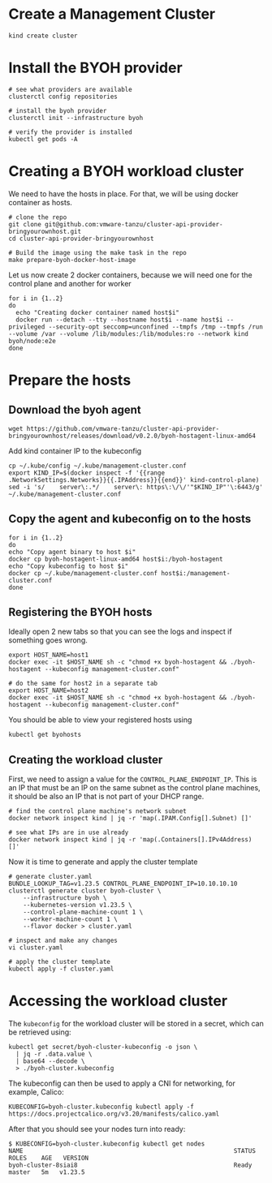 # Create a Management Cluster
```shell
kind create cluster
```

# Install the BYOH provider

```shell
# see what providers are available
clusterctl config repositories

# install the byoh provider
clusterctl init --infrastructure byoh

# verify the provider is installed
kubectl get pods -A
```

# Creating a BYOH workload cluster
We need to have the hosts in place. For that, we will be using docker container as hosts.
```shell
# clone the repo
git clone git@github.com:vmware-tanzu/cluster-api-provider-bringyourownhost.git
cd cluster-api-provider-bringyourownhost

# Build the image using the make task in the repo
make prepare-byoh-docker-host-image
```

Let us now create 2 docker containers, because we will need one for the control plane and another for worker
```shell
for i in {1..2}
do
  echo "Creating docker container named host$i"
  docker run --detach --tty --hostname host$i --name host$i --privileged --security-opt seccomp=unconfined --tmpfs /tmp --tmpfs /run --volume /var --volume /lib/modules:/lib/modules:ro --network kind byoh/node:e2e
done
```

# Prepare the hosts
## Download the byoh agent
```shell
wget https://github.com/vmware-tanzu/cluster-api-provider-bringyourownhost/releases/download/v0.2.0/byoh-hostagent-linux-amd64
```

Add kind container IP to the kubeconfig
```shell
cp ~/.kube/config ~/.kube/management-cluster.conf
export KIND_IP=$(docker inspect -f '{{range .NetworkSettings.Networks}}{{.IPAddress}}{{end}}' kind-control-plane)
sed -i 's/    server\:.*/    server\: https\:\/\/'"$KIND_IP"'\:6443/g' ~/.kube/management-cluster.conf
```

## Copy the agent and kubeconfig on to the hosts
```shell
for i in {1..2}
do
echo "Copy agent binary to host $i"
docker cp byoh-hostagent-linux-amd64 host$i:/byoh-hostagent
echo "Copy kubeconfig to host $i"
docker cp ~/.kube/management-cluster.conf host$i:/management-cluster.conf
done
```

## Registering the BYOH hosts
Ideally open 2 new tabs so that you can see the logs and inspect if something goes wrong.
```shell
export HOST_NAME=host1
docker exec -it $HOST_NAME sh -c "chmod +x byoh-hostagent && ./byoh-hostagent --kubeconfig management-cluster.conf"

# do the same for host2 in a separate tab
export HOST_NAME=host2
docker exec -it $HOST_NAME sh -c "chmod +x byoh-hostagent && ./byoh-hostagent --kubeconfig management-cluster.conf"
```

You should be able to view your registered hosts using
```shell
kubectl get byohosts
```

## Creating the workload cluster
First, we need to assign a value for the `CONTROL_PLANE_ENDPOINT_IP`. This is an IP that must be an IP on the same subnet as the control plane machines, it should be also an IP that is not part of your DHCP range.

```shell
# find the control plane machine's network subnet
docker network inspect kind | jq -r 'map(.IPAM.Config[].Subnet) []'

# see what IPs are in use already
docker network inspect kind | jq -r 'map(.Containers[].IPv4Address) []'
```

Now it is time to generate and apply the cluster template
```shell
# generate cluster.yaml
BUNDLE_LOOKUP_TAG=v1.23.5 CONTROL_PLANE_ENDPOINT_IP=10.10.10.10 clusterctl generate cluster byoh-cluster \
    --infrastructure byoh \
    --kubernetes-version v1.23.5 \
    --control-plane-machine-count 1 \
    --worker-machine-count 1 \
    --flavor docker > cluster.yaml

# inspect and make any changes
vi cluster.yaml

# apply the cluster template
kubectl apply -f cluster.yaml
```

# Accessing the workload cluster
The `kubeconfig` for the workload cluster will be stored in a secret, which can be retrieved using:
```shell
kubectl get secret/byoh-cluster-kubeconfig -o json \
  | jq -r .data.value \
  | base64 --decode \
  > ./byoh-cluster.kubeconfig
```

The kubeconfig can then be used to apply a CNI for networking, for example, Calico:
```shell
KUBECONFIG=byoh-cluster.kubeconfig kubectl apply -f https://docs.projectcalico.org/v3.20/manifests/calico.yaml
```

After that you should see your nodes turn into ready:
```shell
$ KUBECONFIG=byoh-cluster.kubeconfig kubectl get nodes
NAME                                                          STATUS     ROLES    AGE   VERSION
byoh-cluster-8siai8                                           Ready      master   5m   v1.23.5
```

